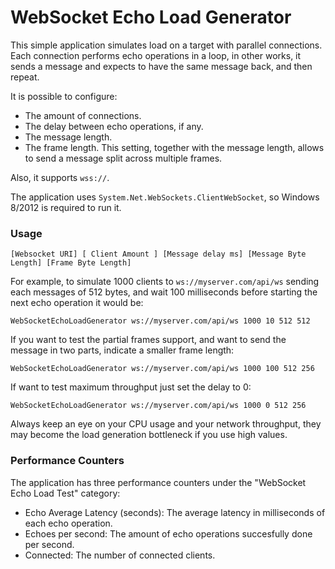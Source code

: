 WebSocket Echo Load Generator
=============================

This simple application simulates load on a target with parallel connections. Each connection performs echo operations in a loop, in other works, it sends a message and expects to have the same message back, and then repeat.

It is possible to configure:
 * The amount of connections.
 * The delay between echo operations, if any.
 * The message length.
 * The frame length. This setting, together with the message length, allows to send a message split across multiple frames.

Also, it supports `wss://`.

The application uses `System.Net.WebSockets.ClientWebSocket`, so Windows 8/2012 is required to run it.

### Usage

```
[Websocket URI] [ Client Amount ] [Message delay ms] [Message Byte Length] [Frame Byte Length]
```

For example, to simulate 1000 clients to `ws://myserver.com/api/ws` sending each messages of 512 bytes, and wait 100 milliseconds before starting the next echo operation it would be:

```
WebSocketEchoLoadGenerator ws://myserver.com/api/ws 1000 10 512 512
```

If you want to test the partial frames support, and want to send the message in two parts, indicate a smaller frame length:

```
WebSocketEchoLoadGenerator ws://myserver.com/api/ws 1000 100 512 256
```

If want to test maximum throughput just set the delay to 0:

```
WebSocketEchoLoadGenerator ws://myserver.com/api/ws 1000 0 512 256
```

Always keep an eye on your CPU usage and your network throughput, they may become the load generation bottleneck if you use high values.

### Performance Counters

The application has three performance counters under the "WebSocket Echo Load Test" category:

 * Echo Average Latency (seconds): The average latency in milliseconds of each echo operation.
 * Echoes per second: The amount of echo operations succesfully done per second. 
 * Connected: The number of connected clients.
 

